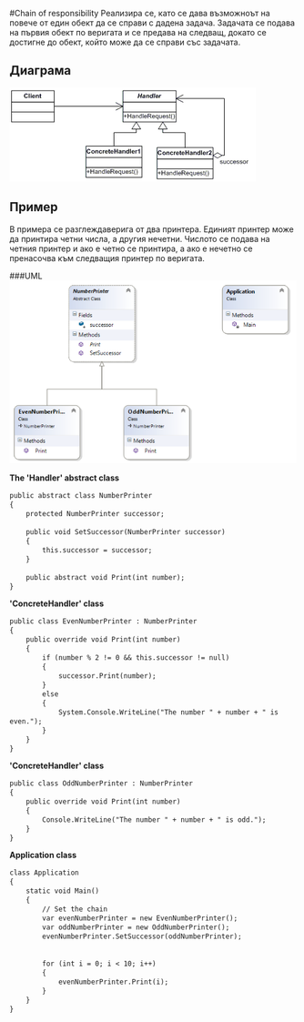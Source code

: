 #Chain of responsibility
Реализира се, като се дава възможноът на повече от един обект да се справи с дадена задача. Задачата се подава на първия обект по веригата и се предава на следващ, докато се достигне до обект, който може да се справи със задачата.

## Диаграма

![image](images/chain.gif)

## Пример

В примера се разглеждаверига от два принтера. Единият принтер може да принтира четни числа, а другия нечетни. Числото се подава на четния принтер и ако е четно се принтира, а ако е нечетно се пренасочва към следващия принтер по веригата.

###UML
![uml-image](images/chain_1.png)

**The 'Handler' abstract class**
	
	public abstract class NumberPrinter
    {
        protected NumberPrinter successor;

        public void SetSuccessor(NumberPrinter successor)
        {
            this.successor = successor;
        }

        public abstract void Print(int number);
    }

**'ConcreteHandler' class**

    public class EvenNumberPrinter : NumberPrinter
    {
        public override void Print(int number)
        {
            if (number % 2 != 0 && this.successor != null)
            {
                successor.Print(number);
            }
            else
            {
                System.Console.WriteLine("The number " + number + " is even.");
            }
        }
    }

**'ConcreteHandler' class**

    public class OddNumberPrinter : NumberPrinter
    {
        public override void Print(int number)
        {
            Console.WriteLine("The number " + number + " is odd.");
        }
    }

**Application class**

	class Application
    {
        static void Main()
        {
            // Set the chain
            var evenNumberPrinter = new EvenNumberPrinter();
            var oddNumberPrinter = new OddNumberPrinter();
            evenNumberPrinter.SetSuccessor(oddNumberPrinter);


            for (int i = 0; i < 10; i++)
            {
                evenNumberPrinter.Print(i);
            }
        }
    }

	
